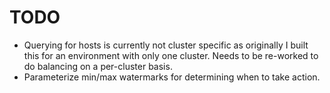 TODO
====

* Querying for hosts is currently not cluster specific as originally I built
  this for an environment with only one cluster. Needs to be re-worked to do
  balancing on a per-cluster basis.
* Parameterize min/max watermarks for determining when to take action.

